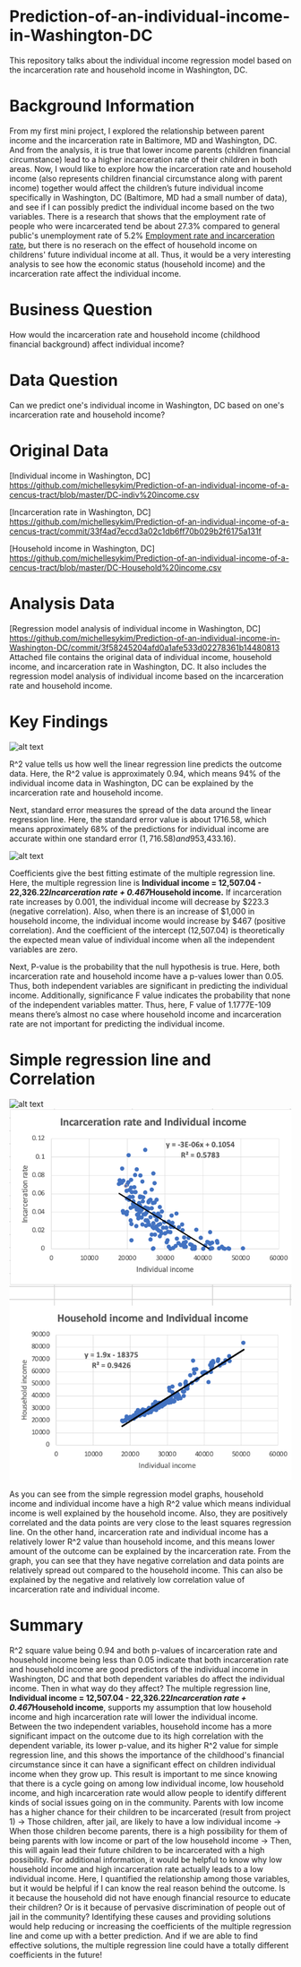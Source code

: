 # Prediction-of-an-individual-income-in-Washington-DC
This repository talks about the individual income regression model based on the incarceration rate and household income in Washington, DC.

# Background Information
From my first mini project, I explored the relationship between parent income and the incarceration rate in Baltimore, MD and Washington, DC. And from the analysis, it is true that lower income parents (children financial circumstance) lead to a higher incarceration rate of their children in both areas. Now, I would like to explore how the incarceration rate and household income (also represents children financial circumstance along with parent income) together would affect the children’s future individual income specifically in Washington, DC (Baltimore, MD had a small number of data), and see if I can possibly predict the individual income based on the two variables. There is a research that shows that the employment rate of people who were incarcerated tend be about 27.3% compared to general public's unemployment rate of 5.2% [Employment rate and incarceration rate](https://www.prisonpolicy.org/reports/outofwork.html), but there is no reserach on the effect of household income on childrens' future individual income at all. Thus, it would be a very interesting analysis to see how the economic status (household income) and the incarceration rate affect the individual income. 

# Business Question
How would the incarceration rate and household income (childhood financial background) affect individual income?

# Data Question
Can we predict one's individual income in Washington, DC based on one's incarceration rate and household income?

# Original Data
[Individual income in Washington, DC] https://github.com/michellesykim/Prediction-of-an-individual-income-of-a-cencus-tract/blob/master/DC-indiv%20income.csv

[Incarceration rate in Washington, DC] https://github.com/michellesykim/Prediction-of-an-individual-income-of-a-cencus-tract/commit/33f4ad7eccd3a02c1db6ff70b029b2f6175a131f

[Household income in Washington, DC] https://github.com/michellesykim/Prediction-of-an-individual-income-of-a-cencus-tract/blob/master/DC-Household%20income.csv

# Analysis Data
[Regression model analysis of individual income in Washington, DC] https://github.com/michellesykim/Prediction-of-an-individual-income-in-Washington-DC/commit/3f58245204afd0a1afe533d02278361b14480813
Attached file contains the original data of individual income, household income, and incarceration rate in Washington, DC. It also includes the regression model analysis of individual income based on the incarceration rate and household income.

# Key Findings

![alt text](https://github.com/michellesykim/Prediction-of-an-individual-income-of-a-cencus-tract/blob/master/Screen%20Shot%202020-09-30%20at%209.35.50%20PM.png)


R^2 value tells us how well the linear regression line predicts the outcome data. Here, the R^2 value is approximately 0.94, which means 94% of the individual income data in Washington, DC can be explained by the incarceration rate and household income.

Next, standard error measures the spread of the data around the linear regression line. Here, the standard error value is about 1716.58, which means approximately 68% of the predictions for individual income are accurate within one standard error ($1,716.58) and 95% of the individual income prediction is accurate within two standard errors ($3,433.16).

![alt text](https://github.com/michellesykim/Prediction-of-an-individual-income-of-a-cencus-tract/blob/master/Screen%20Shot%202020-09-30%20at%209.55.24%20PM.png)

Coefficients give the best fitting estimate of the multiple regression line. Here, the multiple regression line is **Individual income = 12,507.04 - 22,326.22*Incarceration rate + 0.467*Household income.** If incarceration rate increases by 0.001, the individual income will decrease by $223.3 (negative correlation). Also, when there is an increase of $1,000 in household income, the individual income would increase by $467 (positive correlation). And the coefficient of the intercept (12,507.04) is theoretically the expected mean value of individual income when all the independent variables are zero.

Next, P-value is the probability that the null hypothesis is true. Here, both incarceration rate and household income have a p-values lower than 0.05. Thus, both independent variables are significant in predicting the individual income. Additionally, significance F value indicates the probability that none of the independent variables matter. Thus, here, F value of 1.1777E-109 means there’s almost no case where household income and incarceration rate are not important for predicting the individual income.

# Simple regression line and Correlation
![alt text](https://github.com/michellesykim/Prediction-of-an-individual-income-of-a-cencus-tract/blob/master/Screen%20Shot%202020-09-30%20at%2010.00.06%20PM.png)
![alt text](https://github.com/michellesykim/Prediction-of-an-individual-income-in-Washington-DC/blob/master/Screen%20Shot%202020-10-01%20at%2011.54.02%20AM.png)

As you can see from the simple regression model graphs, household income and individual income have a high R^2 value which means individual income is well explained by the household income. Also, they are positively correlated and the data points are very close to the least squares regression line. On the other hand, incarceration rate and individual income has a relatively lower R^2 value than household income, and this means lower amount of the outcome can be explained by the incarceration rate. From the graph, you can see that they have negative correlation and data points are relatively spread out compared to the household income. This can also be explained by the negative and relatively low correlation value of incarceration rate and individual income.

# Summary
R^2 square value being 0.94 and both p-values of incarceration rate and household income being less than 0.05 indicate that both incarceration rate and household income are good predictors of the individual income in Washington, DC and that both dependent variables do affect the individual income. Then in what way do they affect? The multiple regression line, **Individual income = 12,507.04 - 22,326.22*Incarceration rate + 0.467*Household income**, supports my assumption that low household income and high incarceration rate will lower the individual income. Between the two independent variables, household income has a more significant impact on the outcome due to its high correlation with the dependent variable, its lower p-value, and its higher R^2 value for simple regression line, and this shows the importance of the childhood's financial circumstance since it can have a significant effect on children individual income when they grow up. 
This result is important to me since knowing that there is a cycle going on among low individual income, low household income, and high incarceration rate would allow people to identify different kinds of social issues going on in the community. Parents with low income has a higher chance for their children to be incarcerated (result from project 1) -> Those children, after jail, are likely to have a low individual income -> When those children become parents, there is a high possibility for them of being parents with low income or part of the low household income -> Then, this will again lead their future children to be incarcerated with a high possibility. For additional information, it would be helpful to know why low household income and high incarceration rate actually leads to a low individual income. Here, I quantified the relationship among those variables, but it would be helpful if I can know the real reason behind the outcome. Is it because the household did not have enough financial resource to educate their children? Or is it because of pervasive discrimination of people out of jail in the community? Identifying these causes and providing solutions would help reducing or increasing the coefficients of the multiple regression line and come up with a better prediction. And if we are able to find effective solutions, the multiple regression line could have a totally different coefficients in the future! 





